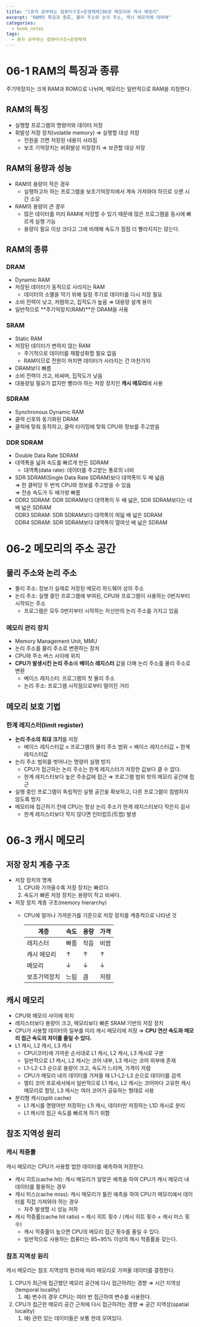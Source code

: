 ```yaml
---
title: "[혼자 공부하는 컴퓨터구조+운영체제]06장 메모리와 캐시 메모리"
excerpt: "RAM의 특징과 종류, 물리 주소와 논리 주소, 캐시 메모리에 대하여"
categories:
  - book_notes
tags:
  - 혼자 공부하는 컴퓨터구조+운영체제
---
```


# 06-1 RAM의 특징과 종류

주기억장치는 크게 RAM과 ROM으로 나뉘며, 메모리는 일반적으로 RAM을 지칭한다.

## RAM의 특징

- 실행할 프로그램의 명령어와 데이터 저장
- 휘발성 저장 장치(volatile memory) ⇒ 실행할 대상 저장
  - 전원을 끄면 저장된 내용이 사라짐
  - 보조 기억장치는 비휘발성 저장장치 ⇒ 보관할 대상 저장

## RAM의 용량과 성능

- RAM의 용량이 작은 경우
  - 실행하고자 하는 프로그램을 보조기억장치에서 계속 가져와야 하므로 오랜 시간 소모
- RAM의 용량이 큰 경우
  - 많은 데이터를 미리 RAM에 저장할 수 있기 때문에 많은 프로그램을 동시에 빠르게 실행 가능
  - 용량이 필요 이상 크다고 그에 비례해 속도가 점점 더 빨라지지는 않는다.

## RAM의 종류

### DRAM

- Dynamic RAM
- 저장된 데이터가 동적으로 사라지는 RAM
  - 데이터의 소멸을 막기 위해 일정 주기로 데이터를 다시 저장 필요
- 소비 전력이 낮고, 저렴하고, 집적도가 높음 ⇒ 대용량 설계 용이
- 일반적으로 **주기억장치(RAM)**은 DRAM을 사용

### SRAM

- Static RAM
- 저장된 데이터가 변하지 않는 RAM
  - 주기적으로 데이터를 재활성화할 필요 없음
  - RAM이므로 전원이 꺼지면 데이터가 사라지는 건 마찬가지
- DRAM보다 빠름
- 소비 전력이 크고, 비싸며, 집적도가 낮음
- 대용량일 필요가 없지만 빨라야 하는 저장 장치인 **캐시 메모리**에 사용

### SDRAM

- Synchronous Dynamic RAM
- 클럭 신호와 동기화된 DRAM
- 클럭에 맞춰 동작하고, 클럭 타이밍에 맞춰 CPU와 정보를 주고받음

### DDR SDRAM

- Double Data Rate SDRAM
- 대역폭을 넓혀 속도를 빠르게 만든 SDRAM
  - 대역폭(data rate): 데이터를 주고받는 통로의 너비
- SDR SDRAM(Single Data Rate SDRAM)보다 대역폭이 두 배 넓음<br>
  ⇒ 한 클럭당 두 번씩 CPU와 정보를 주고받을 수 있음<br>
  ⇒ 전송 속도가 두 배가량 빠름
- DDR2 SDRAM: DDR SDRAM보다 대역폭이 두 배 넓은, SDR SDRAM보다는 네 배 넓은 SDRAM<br>
  DDR3 SDRAM: SDR SDRAM보다 대역폭이 여덟 배 넓은 SDRAM<br>
  DDR4 SDRAM: SDR SDRAM보다 대역폭이 열여섯 배 넓은 SDRAM

# 06-2 메모리의 주소 공간

## 물리 주소와 논리 주소

- 물리 주소: 정보가 실제로 저장된 메모리 하드웨어 상의 주소
- 논리 주소: 실행 중인 프로그램에 부여된, CPU와 프로그램이 사용하는 0번지부터 시작되는 주소
  - 프로그램은 모두 0번지부터 시작하는 자신만의 논리 주소를 가지고 있음

### 메모리 관리 장치

- Memory Management Unit, MMU
- 논리 주소를 물리 주소로 변환하는 장치
- CPU와 주소 버스 사이에 위치
- **CPU가 발생시킨 논리 주소**에 **베이스 레지스터** 값을 더해 논리 주소를 물리 주소로 변환
  - 베이스 레지스터: 프로그램의 첫 물리 주소
  - 논리 주소: 프로그램 시작점으로부터 떨어진 거리

## 메모리 보호 기법

### 한계 레지스터(limit register)

- **논리 주소의 최대 크기**를 저장
  - 베이스 레지스터값 ≤ 프로그램의 물리 주소 범위 < 베이스 레지스터값 + 한계 레지스터값
- 논리 주소 범위를 벗어나는 명령어 실행 방지
  - CPU가 접근하는 논리 주소는 한계 레지스터가 저장한 값보다 클 수 없다.
  - 한계 레지스터보다 높은 주솟값에 접근 ⇒ 프로그램 범위 밖의 메모리 공간에 접근
- 실행 중인 프로그램이 독립적인 실행 공간을 확보하고, 다른 프로그램이 침범하지 않도록 방지
- 메모리에 접근하기 전에 CPU는 항상 논리 주소가 한계 레지스터보다 작은지 검사
  - 한계 레지스터보다 작지 않다면 인터럽트(트랩) 발생

# 06-3 캐시 메모리

## 저장 장치 계층 구조

- 저장 장치의 명제
  1. CPU와 가까울수록 저장 장치는 빠르다.
  2. 속도가 빠른 저장 장치는 용량이 작고 비싸다.
- 저장 장치 계층 구조(memory hierarchy)
  - CPU에 얼마나 가까운가를 기준으로 저장 장치를 계층적으로 나타낸 것

    | 계층         | 속도 | 용량 | 가격 |
    | ------------ | ---- | ---- | ---- |
    | 레지스터     | 빠름 | 작음 | 비쌈 |
    | 캐시 메모리  | ↑    | ↑    | ↑    |
    | 메모리       | ↓    | ↓    | ↓    |
    | 보조기억장치 | 느림 | 큼   | 저렴 |

## 캐시 메모리

- CPU와 메모리 사이에 위치
- 레지스터보다 용량이 크고, 메모리보다 빠른 SRAM 기반의 저장 장치
- CPU가 사용할 데이터의 일부를 미리 캐시 메모리에 저장
  ⇒ **CPU 연산 속도와 메모리 접근 속도의 차이를 줄일 수 있다.**
- L1 캐시, L2 캐시, L3 캐시
  - CPU(코어)에 가까운 순서대로 L1 캐시, L2 캐시, L3 캐시로 구분
  - 일반적으로 L1 캐시, L2 캐시는 코어 내부, L3 캐시는 코어 외부에 존재
  - L1-L2-L3 순으로 용량이 크고, 속도가 느리며, 가격이 저렴
  - CPU가 메모리 내의 데이터를 가져올 때 L1-L2-L3 순으로 데이터를 검색
  - 멀티 코어 프로세서에서 일반적으로 L1 캐시, L2 캐시는 코어마다 고유한 캐시 메모리로 할당, L3 캐시는 여러 코어가 공유하는 형태로 사용
- 분리형 캐시(split cache)
  - L1 캐시를 명령어만 저장하는 L1I 캐시, 데이터만 저장하는 L1D 캐시로 분리
  - L1 캐시의 접근 속도를 빠르게 하기 위함

## 참조 지역성 원리

### 캐시 적중률

캐시 메모리는 CPU가 사용할 법한 데이터를 예측하여 저장한다.

- 캐시 히트(cache hit): 캐시 메모리가 알맞은 예측을 하여 CPU가 캐시 메모리 내 데이터를 활용하는 경우
- 캐시 미스(cache miss): 캐시 메모리가 틀린 예측을 하여 CPU가 메모리에서 데이터를 직접 가져와야 하는 경우
  - 자주 발생할 시 성능 저하
- 캐시 적중률(cache hit ratio) = 캐시 히트 횟수 / (캐시 히트 횟수 + 캐시 미스 횟수)
  - 캐시 적중률이 높으면 CPU의 메모리 접근 횟수를 줄일 수 있다.
  - 일반적으로 사용하는 컴퓨터는 85~95% 이상의 캐시 적중률을 갖는다.

### 참조 지역성 원리

캐시 메모리는 참조 지역성의 원리에 따라 메모리로 가져올 데이터를 결정한다.

1. CPU가 최근에 접근했던 메모리 공간에 다시 접근하려는 경향 ⇒ 시간 지역성(temporal locality)
   1. 예) 변수의 경우 CPU는 여러 번 접근하여 변수를 사용한다.
2. CPU가 접근한 메모리 공간 근처에 다시 접근하려는 경향 ⇒ 공간 지역성(spatial locality)
   1. 예) 관련 있는 데이터들은 보통 한데 모여있다.
